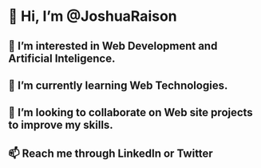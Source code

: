 <p align="center>
<img src="assets/banner-temp1.png"/>
</p>



# 👋 Hi, I’m @JoshuaRaison
## 👀 I’m interested in Web Development and Artificial Inteligence.
## 🌱 I’m currently learning Web Technologies.
## 💞️ I’m looking to collaborate on Web site projects to improve my skills.
## 📫 Reach me through LinkedIn or Twitter































<!---
JoshuaRaison/JoshuaRaison is a ✨ special ✨ repository because its `README.md` (this file) appears on your GitHub profile.
You can click the Preview link to take a look at your changes.
--->
